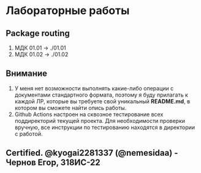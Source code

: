 # Лабораторные работы

## Package routing

1. МДК 01.01 -> ./01.01
2. МДК 01.02 -> ./01.02

## Внимание

1. У меня нет возможности выполнять какие-либо операции с документами стандартного формата, поэтому я буду прилагать к каждой ЛР, которые вы требуете свой уникальный __README.md__, в котором вы сможете найти опись работы.
2. Github Actions настроен на сквозное тестирование всех поддиректорий текущей проекта. Для необходимости проверки вручную, все инструкции по тестированию находятся в директории с работой.

## Certified. @kyogai2281337 (@nemesidaa) - Чернов Егор, 318ИС-22
